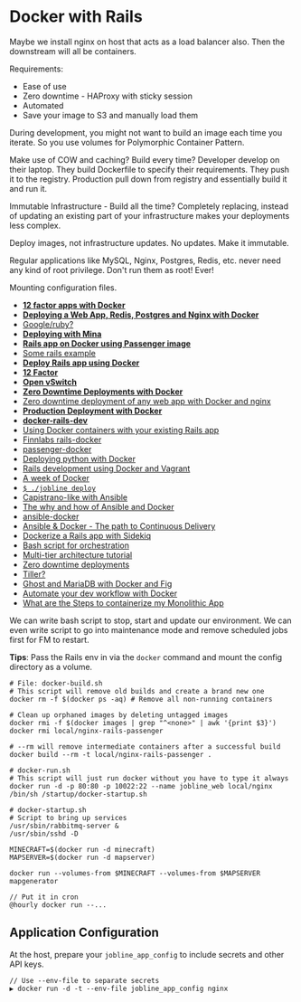 # Docker with Rails

Maybe we install nginx on host that acts as a load balancer also. Then the downstream will all be containers.

Requirements:

* Ease of use
* Zero downtime - HAProxy with sticky session
* Automated
* Save your image to S3 and manually load them

During development, you might not want to build an image each time you iterate. So you use volumes for Polymorphic Container Pattern.

Make use of COW and caching? Build every time? Developer develop on their laptop. They build Dockerfile to specify their requirements. They push it to the registry. Production pull down from registry and essentially build it and run it.

Immutable Infrastructure - Build all the time? Completely replacing, instead of updating an existing part of your infrastructure makes your deployments less complex.

Deploy images, not infrastructure updates. No updates. Make it immutable.

Regular applications like MySQL, Nginx, Postgres, Redis, etc. never need any kind of root privilege. Don't run them as root! Ever!

Mounting configuration files.

* [**12 factor apps with Docker**](https://medium.com/@nzoschke/modern-twelve-factor-apps-with-docker-55dd92c832b3)
* [**Deploying a Web App, Redis, Postgres and Nginx with Docker**](http://vinceyuan.blogspot.sg/2015/05/deploying-web-app-redis-postgres-and.html)
* [Google/ruby?](https://registry.hub.docker.com/u/google/ruby/)
* [**Deploying with Mina**](https://medium.com/alliants-blog/deploying-web-apps-with-mina-and-docker-c840193eb4be)
* [**Rails app on Docker using Passenger image**](https://rossfairbanks.com/2015/03/06/rails-app-on-docker-using-passenger-image.html)
* [Some rails example](http://mwdesilva.com/posts/103-simple-scalable-infrastructure-with-digitalocean-terraform-and-docker)
* [**Deploy Rails app using Docker**](https://intercityup.com/blog/deploy-rails-app-including-database-configuration-env-vars-assets-using-docker.html)
* [**12 Factor**](http://12factor.net/)
* [**Open vSwitch**](http://openvswitch.org/)
* [**Zero Downtime Deployments with Docker**](https://www.youtube.com/watch?v=mQvIWIgQ1xg)
* [Zero downtime deployment of any web app with Docker and nginx](http://acroca.com/blog/2014/07/17/zero-downtime-deployment-of-any-web-app-with-docker-and-nginx.html)
* [**Production Deployment with Docker**](https://www.codeschool.com/blog/2015/01/16/production-deployment-docker/)
* [**docker-rails-dev**](https://github.com/pywebdesign/docker-rails-dev)
* [Using Docker containers with your existing Rails app](http://devtalks.ro/using-docker-containers-with-your-existing-rails-app/)
* [Finnlabs rails-docker](https://github.com/finnlabs/rails-docker)
* [passenger-docker](https://github.com/phusion/passenger-docker)
* [Deploying python with Docker](https://medium.com/@rlbaker/deploying-python-with-docker-15a472cf12a5)
* [Rails development using Docker and Vagrant](https://blog.abevoelker.com/rails-development-using-docker-and-vagrant/)
* [A week of Docker](http://danielmartins.ninja/posts/a-week-of-docker.html)
* [`$ ./jobline deploy`](https://github.com/fstephany/hello-pharo/blob/master/app)
* [Capistrano-like with Ansible](http://blog.versioneye.com/2014/09/24/rebuilding-capistrano-like-deployment-with-ansible/)
* [The why and how of Ansible and Docker](http://thechangelog.com/ansible-docker/)
* [ansible-docker](https://github.com/gerhard/ansible-docker)
* [Ansible & Docker - The path to Continuous Delivery](http://gerhard.lazu.co.uk/ansible-docker-the-path-to-continuous-delivery-1)
* [Dockerize a Rails app with Sidekiq](http://khanetor.com/2015/02/dockerize-a-rails-app-with-background-processing/)
* [Bash script for orchestration](https://blog.relateiq.com/a-docker-dev-environment-in-24-hours-part-2-of-2/)
* [Multi-tier architecture tutorial](http://jeff-davis.blogspot.sg/2015/02/multi-tier-architecture-tutorial-using.html)
* [Zero downtime deployments](http://docs.quay.io/solution/zero-downtime-deployments.html)
* [Tiller?](https://github.com/markround/tiller)
* [Ghost and MariaDB with Docker and Fig](http://blog.mewm.org/ghost-mariadb-with-docker-fig/)
* [Automate your dev workflow with Docker](http://blog.codeship.com/automate-your-dev-workflow-with-docker/)
* [What are the Steps to containerize my Monolithic App](https://www.joyent.com/blog/what-are-the-steps-to-containerize-my-monolithic-app)

We can write bash script to stop, start and update our environment. We can even write script to go into maintenance mode and remove scheduled jobs first for FM to restart.

**Tips**: Pass the Rails env in via the `docker` command and mount the config directory as a volume.

```
# File: docker-build.sh
# This script will remove old builds and create a brand new one
docker rm -f $(docker ps -aq) # Remove all non-running containers

# Clean up orphaned images by deleting untagged images
docker rmi -f $(docker images | grep "^<none>" | awk '{print $3}')
docker rmi local/nginx-rails-passenger

# --rm will remove intermediate containers after a successful build
docker build --rm -t local/nginx-rails-passenger .
```

```
# docker-run.sh
# This script will just run docker without you have to type it always
docker run -d -p 80:80 -p 10022:22 --name jobline_web local/nginx /bin/sh /startup/docker-startup.sh
```

```
# docker-startup.sh
# Script to bring up services
/usr/sbin/rabbitmq-server &
/usr/sbin/sshd -D
```

```
MINECRAFT=$(docker run -d minecraft)
MAPSERVER=$(docker run -d mapserver)

docker run --volumes-from $MINECRAFT --volumes-from $MAPSERVER mapgenerator

// Put it in cron
@hourly docker run --...
```

## Application Configuration

At the host, prepare your `jobline_app_config` to include secrets and other API keys.

```
// Use --env-file to separate secrets
▶ docker run -d -t --env-file jobline_app_config nginx
```

